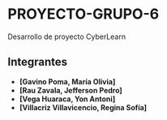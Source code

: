 # PROYECTO-GRUPO-6
Desarrollo de proyecto CyberLearn 

## Integrantes

* **[Gavino Poma, María Olivia]**
* **[Rau Zavala, Jefferson Pedro]**
* **[Vega Huaraca, Yon Antoni]**
* **[Villacriz Villavicencio, Regina Sofía]**

